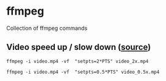 # ffmpeg
Collection of ffmpeg commands

## Video speed up / slow down ([source](https://www.bogotobogo.com/FFMpeg/ffmpeg_video_speed_up_slow_down.php))

`ffmpeg -i video.mp4 -vf  "setpts=2*PTS" video_2x.mp4`

`ffmpeg -i video.mp4 -vf  "setpts=0.5*PTS" video_0.5x.mp4`